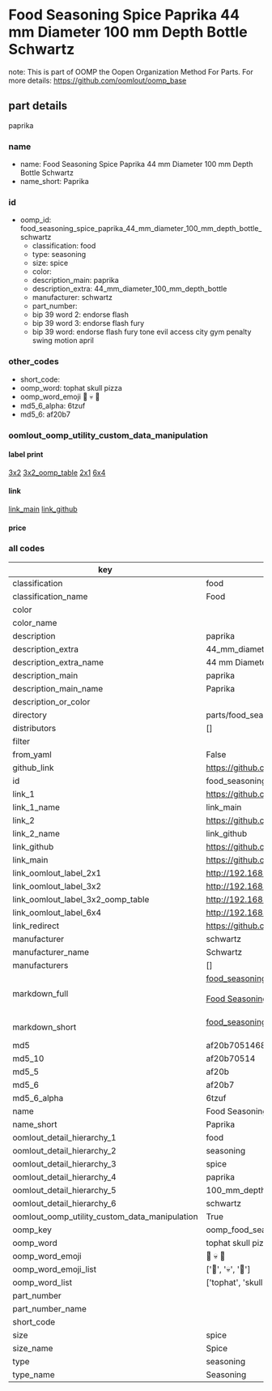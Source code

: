 # Food Seasoning Spice Paprika 44 mm Diameter 100 mm Depth Bottle Schwartz  

note: This is part of OOMP the Oopen Organization Method For Parts. For more details: https://github.com/oomlout/oomp_base

##  part details
  



paprika



### name
* name: Food Seasoning Spice Paprika 44 mm Diameter 100 mm Depth Bottle Schwartz
* name_short: Paprika
### id
* oomp_id: food_seasoning_spice_paprika_44_mm_diameter_100_mm_depth_bottle_schwartz
  * classification: food
  * type: seasoning
  * size: spice
  * color: 
  * description_main: paprika
  * description_extra: 44_mm_diameter_100_mm_depth_bottle
  * manufacturer: schwartz
  * part_number: 
  * bip 39 word 2: endorse flash
  * bip 39 word 3: endorse flash fury
  * bip 39 word: endorse flash fury tone evil access city gym penalty swing motion april

### other_codes
* short_code: 
* oomp_word: tophat skull pizza
* oomp_word_emoji :tophat: :skull: :pizza:
* md5_6_alpha: 6tzuf
* md5_6: af20b7






### oomlout_oomp_utility_custom_data_manipulation
#### label print
[3x2](http://192.168.1.245:1112/?label=oomp%206tzuf)
[3x2_oomp_table](http://192.168.1.108:1112/?label=oomp%206tzuf)
[2x1](http://192.168.1.242:1112/?label=oomp%206tzuf)
[6x4](http://192.168.1.55:1112/?label=oomp%206tzuf)    

#### link

[link_main](https://github.com/oomlout/oomlout_oomp_version_1_messy/tree/main/parts/food_seasoning_spice_paprika_44_mm_diameter_100_mm_depth_bottle_schwartz) [link_github](https://github.com/oomlout/oomlout_oomp_version_1_messy/tree/main/parts/food_seasoning_spice_paprika_44_mm_diameter_100_mm_depth_bottle_schwartz)                             

#### price







### all codes 
| key | value |  
| --- | --- |  
| classification | food |  
| classification_name | Food |  
| color |  |  
| color_name |  |  
| description | paprika |  
| description_extra | 44_mm_diameter_100_mm_depth_bottle |  
| description_extra_name | 44 mm Diameter 100 mm Depth Bottle |  
| description_main | paprika |  
| description_main_name | Paprika |  
| description_or_color |   |  
| directory | parts/food_seasoning_spice_paprika_44_mm_diameter_100_mm_depth_bottle_schwartz |  
| distributors | [] |  
| filter |  |  
| from_yaml | False |  
| github_link | https://github.com/oomlout/oomlout_oomp_part_src/tree/main/parts/food_seasoning_spice_paprika_44_mm_diameter_100_mm_depth_bottle_schwartz |  
| id | food_seasoning_spice_paprika_44_mm_diameter_100_mm_depth_bottle_schwartz |  
| link_1 | https://github.com/oomlout/oomlout_oomp_version_1_messy/tree/main/parts/food_seasoning_spice_paprika_44_mm_diameter_100_mm_depth_bottle_schwartz |  
| link_1_name | link_main |  
| link_2 | https://github.com/oomlout/oomlout_oomp_version_1_messy/tree/main/parts/food_seasoning_spice_paprika_44_mm_diameter_100_mm_depth_bottle_schwartz |  
| link_2_name | link_github |  
| link_github | https://github.com/oomlout/oomlout_oomp_version_1_messy/tree/main/parts/food_seasoning_spice_paprika_44_mm_diameter_100_mm_depth_bottle_schwartz |  
| link_main | https://github.com/oomlout/oomlout_oomp_version_1_messy/tree/main/parts/food_seasoning_spice_paprika_44_mm_diameter_100_mm_depth_bottle_schwartz |  
| link_oomlout_label_2x1 | http://192.168.1.242:1112/?label=oomp%206tzuf |  
| link_oomlout_label_3x2 | http://192.168.1.245:1112/?label=oomp%206tzuf |  
| link_oomlout_label_3x2_oomp_table | http://192.168.1.108:1112/?label=oomp%206tzuf |  
| link_oomlout_label_6x4 | http://192.168.1.55:1112/?label=oomp%206tzuf |  
| link_redirect | https://github.com/oomlout/oomlout_oomp_version_1_messy/tree/main/parts/food_seasoning_spice_paprika_44_mm_diameter_100_mm_depth_bottle_schwartz |  
| manufacturer | schwartz |  
| manufacturer_name | Schwartz |  
| manufacturers | [] |  
| markdown_full | [food_seasoning_spice_paprika_44_mm_diameter_100_mm_depth_bottle_schwartz](none)<br>[](none)<br>[Food Seasoning Spice Paprika 44 Mm Diameter 100 Mm Depth Bottle Schwartz](none)<br><br> |  
| markdown_short | [food_seasoning_spice_paprika_44_mm_diameter_100_mm_depth_bottle_schwartz](none)<br><br> |  
| md5 | af20b7051468052c0526fe44bcd61a4e |  
| md5_10 | af20b70514 |  
| md5_5 | af20b |  
| md5_6 | af20b7 |  
| md5_6_alpha | 6tzuf |  
| name | Food Seasoning Spice Paprika 44 mm Diameter 100 mm Depth Bottle Schwartz |  
| name_short | Paprika |  
| oomlout_detail_hierarchy_1 | food |  
| oomlout_detail_hierarchy_2 | seasoning |  
| oomlout_detail_hierarchy_3 | spice |  
| oomlout_detail_hierarchy_4 | paprika |  
| oomlout_detail_hierarchy_5 | 100_mm_depth |  
| oomlout_detail_hierarchy_6 | schwartz |  
| oomlout_oomp_utility_custom_data_manipulation | True |  
| oomp_key | oomp_food_seasoning_spice_paprika_44_mm_diameter_100_mm_depth_bottle_schwartz |  
| oomp_word | tophat skull pizza |  
| oomp_word_emoji | :tophat: :skull: :pizza: |  
| oomp_word_emoji_list | [':tophat:', ':skull:', ':pizza:'] |  
| oomp_word_list | ['tophat', 'skull', 'pizza'] |  
| part_number |  |  
| part_number_name |  |  
| short_code |  |  
| size | spice |  
| size_name | Spice |  
| type | seasoning |  
| type_name | Seasoning |  
